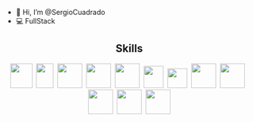 - 👋 Hi, I’m @SergioCuadrado
- 💻 FullStack

## <h2 align="center"> Skills </h2>
<p align="center">
<img src="https://user-images.githubusercontent.com/77457592/126704972-5e4355c8-f8b3-4742-86e2-af5d4db2a3f2.png" width="45" height="50" />&nbsp;&nbsp;<img src="https://user-images.githubusercontent.com/77457592/126706807-773a8135-6b3b-4b43-bcd0-95f2109b0724.png" width="35" height="50" />&nbsp;&nbsp;<img src="https://user-images.githubusercontent.com/77457592/126706853-4d14587c-258c-48d5-829e-b81bc387249a.jpg" width="50" height="50" />&nbsp;&nbsp;<img src="https://user-images.githubusercontent.com/77457592/126706904-d0ca2c93-ec1c-40d6-bd0f-bb5daeead34b.png" width="50" height="50" />&nbsp;&nbsp;<img src="https://user-images.githubusercontent.com/77457592/126706925-c7b74a04-024c-4b76-85fe-7aed1c89c0f4.png" width="50" height="50" />&nbsp;&nbsp;<img src="https://user-images.githubusercontent.com/77457592/126706984-6e38978c-5aef-4f50-8baf-fcdad9606645.png" width="40" height="45" />&nbsp;&nbsp;<img src="https://user-images.githubusercontent.com/77457592/126707015-68cb4d66-1b3c-410b-99a5-c059d96ededf.png" width="40" height="40" />&nbsp;&nbsp;<img src="https://user-images.githubusercontent.com/77457592/126708145-365599b1-abed-4284-be92-171d5c04a840.png" width="50" height="50" />&nbsp;&nbsp;<img src="https://user-images.githubusercontent.com/77457592/126708279-6a542fa4-58b4-4c50-a41f-cce8f6df0653.png" width="50" height="50" />&nbsp;&nbsp;<img src="https://user-images.githubusercontent.com/77457592/126708532-644c7a01-3bbd-4a0c-acd3-f5bcc0523854.png" width="50" height="50" />&nbsp;&nbsp;<img src="https://user-images.githubusercontent.com/77457592/128361873-8efc5256-44e1-4f98-8ae9-2dd4f7609976.png" width="50" height="50" />&nbsp;&nbsp;<img src="https://user-images.githubusercontent.com/77457592/126708367-74286e42-fc3e-46fa-b102-8e20d98099aa.png" width="50" height="50" />
 </p>

<!---
SergioCuadrado/SergioCuadrado is a ✨ special ✨ repository because its `README.md` (this file) appears on your GitHub profile.
You can click the Preview link to take a look at your changes.
--->
